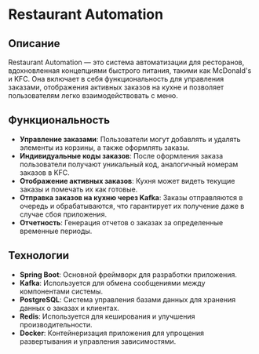 # Restaurant Automation

## Описание

Restaurant Automation — это система автоматизации для ресторанов, вдохновленная концепциями быстрого питания, такими как McDonald's и KFC. Она включает в себя функциональность для управления заказами, отображения активных заказов на кухне и позволяет пользователям легко взаимодействовать с меню.

## Функциональность

- **Управление заказами**: Пользователи могут добавлять и удалять элементы из корзины, а также оформлять заказы.
- **Индивидуальные коды заказов**: После оформления заказа пользователи получают уникальный код, аналогичный номерам заказов в KFC.
- **Отображение активных заказов**: Кухня может видеть текущие заказы и помечать их как готовые.
- **Отправка заказов на кухню через Kafka**: Заказы отправляются в очередь и обрабатываются, что гарантирует их получение даже в случае сбоя приложения.
- **Отчетность**: Генерация отчетов о заказах за определенные временные периоды.

## Технологии

- **Spring Boot**: Основной фреймворк для разработки приложения.
- **Kafka**: Используется для обмена сообщениями между компонентами системы.
- **PostgreSQL**: Система управления базами данных для хранения данных о заказах и клиентах.
- **Redis**: Используется для кеширования и улучшения производительности.
- **Docker**: Контейнеризация приложения для упрощения развертывания и управления зависимостями.
